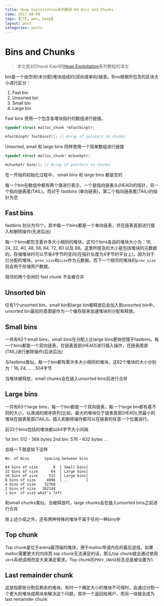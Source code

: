 ```yaml
---
title: Heap Exploitation系列翻译-04 Bins and Chunks
time: 2017-08-09
tags: [CTF, pwn, heap]
layout: post
categories: posts
---
```


# Bins and Chunks

> 本文是对Dhaval Kapil的[Heap Exploitation](https://heap-exploitation.dhavalkapil.com/)系列教程的译文

bin是一个由空闲(未分配)堆块组成的(双向或单向)链表。Bins根据所包含的区块大小进行区分：

1. Fast bin
2. Unsorted bin
3. Small bin
4. Large bin

Fast bins 使用一个包含各堆块指针的数组进行链接。

```c
typedef struct malloc_chunk *mfastbinptr;

mfastbinptr fastbinsY[]; // Array of pointers to chunks
```

Unsorted, small 和 large bins 同样使用一个简单数组进行链接

```c
typedef struct malloc_chunk* mchunkptr;

mchunkptr bins[]; // Array of pointers to chunks
```

在一开始的初始化过程中， small bins 和 large bins 都是空的

每一个bin在数组中都有两个值进行表示，一个是指向链表头(HEAD)的指针，另一个指向链表尾(TAIL)。而对于 fastbins (单向链表)，第二个指向链表尾(TAIL)的指针为空

## Fast bins


fastbins 划分为10个，其中每一个bins都是一个单向链表，并在链表首部进行插入和删除操作(先进后出)

每一个bins都包含着许多大小相同的堆块，这10个bins各自的堆块大小为：16, 24, 32, 40, 48, 56, 64, 72, 80 以及 88。这里所提及的大小是包括堆块的元数据的。存储堆块时可以节省4字节的空间(在指针长度为4字节的平台上)。因为对于已分配的堆块，`prev_size`和`size`作为元数据，而下一个相邻的堆块的`prev_size`则会用于存储用户数据。

相邻的两个空闲的 fast chunk 不会被合并

## Unsorted bin

仅有1个unsorted bin，small bin和large bin被释放后会加入到unsorted bin中。unsorted bin最初的意图是作为一个缓存层来加速堆块的分配和释放。

## Small bins

一共有62个small bins，small bins在分配上比large bins更快但慢于fastbins。每一个bins都是一个双向链表，在链表首部(HEAD)进行插入操作，在链表尾部(TAIL)进行删除操作(后进后出)

与fastbins类似，每一个bin都有着许多大小相同的堆块，这62个堆块的大小分别为：16, 24, ... , 504字节

当堆块被释放，small chunks会在链入unsorted bins前进行合并

## Large bins

一共有63个large bins，每一个bin都是一个双向链表，每一个large bin都有着不同的大小，以递减的顺序排列(比如，最大的堆块位于链表首部(HEAD),而最小的堆块在链表尾部(TAIL))。插入和删除操作都可以在链表的任意一个位置进行。

前32个bins包括的堆块都以64字节大小间隔

1st bin: 512 - 568 bytes
2nd bin: 576 - 632 bytes
.
.

总结一下就是如下这样

```
No. of Bins       Spacing between bins

64 bins of size       8  [ Small bins]
32 bins of size      64  [ Large bins]
16 bins of size     512  [ Large bins]
8 bins of size     4096  [ ..        ]
4 bins of size    32768
2 bins of size   262144
1 bin  of size what's left
```

和small chunks类似，当被释放时，large chunks会在链入unsorted bins之前进行合并

除上述介绍之外，还有两种特殊的堆块不属于任何一种bins中

## Top chunk

Top chunk是位于arena最顶端的堆块，用于malloc申请内存的最后途径，如果malloc需要更大的内存而 top chunk无法满足的话，那么top chunk就会通过使用 `sbrk`系统调用而变大来满足需求。Top chunk的`PREV_INUSE`标志总是被设置为1.

## Last remainder chunk

这是指那些分割后剩余的堆块。有时一个确定大小的堆块不可得时，会通过分割一个更大的堆块成两块来解决这个问题，其中一个返回给用户，而另一块就会成为last remainder chunk
